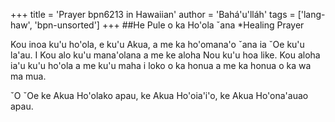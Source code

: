 +++
title = 'Prayer bpn6213 in Hawaiian'
author = 'Bahá'u'lláh'
tags = ['lang-haw', 'bpn-unsorted']
+++
##He Pule o ka Ho'ola ˇana
*Healing Prayer

Kou inoa ku'u ho'ola, e ku'u Akua, a me ka ho'omana'o ˇana ia ˇOe ku'u la'au. I Kou alo ku'u mana'olana a me ke aloha Nou ku'u hoa like.  Kou aloha ia'u ku'u ho'ola a me ku'u maha i loko o ka honua a me ka honua o ka wa ma mua.

ˇO ˇOe ke Akua Ho'olako apau, ke Akua Ho'oia'i'o, ke Akua Ho'ona'auao apau.
